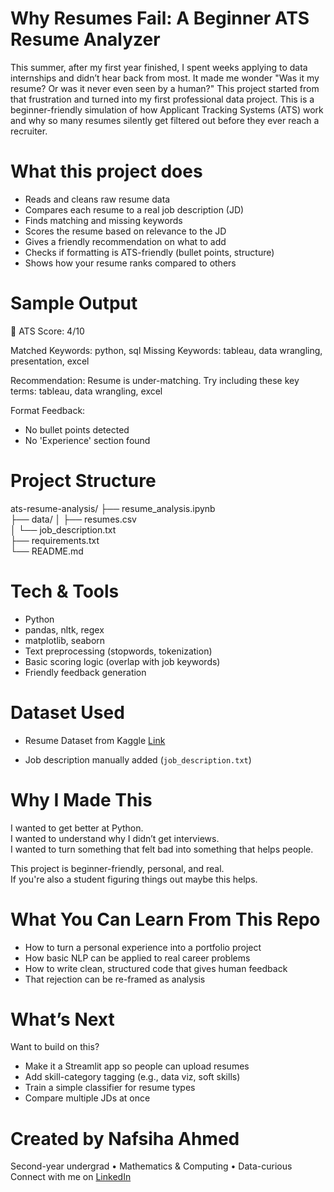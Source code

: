 # Why Resumes Fail: A Beginner ATS Resume Analyzer

This summer, after my first year finished, I spent weeks applying to data internships and didn’t hear back from most. It made me wonder "Was it my resume? Or was it never even seen by a human?" 
This project started from that frustration and turned into my first professional data project.
This is a beginner-friendly simulation of how Applicant Tracking Systems (ATS) work and why so many resumes silently get filtered out before they ever reach a recruiter.

# What this project does

- Reads and cleans raw resume data  
- Compares each resume to a real job description (JD)  
- Finds matching and missing keywords  
- Scores the resume based on relevance to the JD  
- Gives a friendly recommendation on what to add  
- Checks if formatting is ATS-friendly (bullet points, structure)  
- Shows how your resume ranks compared to others

# Sample Output

📄 ATS Score: 4/10

Matched Keywords: python, sql
Missing Keywords: tableau, data wrangling, presentation, excel

Recommendation:
Resume is under-matching. 
Try including these key terms: tableau, data wrangling, excel

Format Feedback:
- No bullet points detected
- No 'Experience' section found

# Project Structure

ats-resume-analysis/
├── resume_analysis.ipynb        
├── data/
│   ├── resumes.csv              
│   └── job_description.txt      
├── requirements.txt             
└── README.md                   

# Tech & Tools

- Python
- pandas, nltk, regex
- matplotlib, seaborn
- Text preprocessing (stopwords, tokenization)
- Basic scoring logic (overlap with job keywords)
- Friendly feedback generation

# Dataset Used

- Resume Dataset from Kaggle
[Link](https://www.kaggle.com/datasets/gauravduttakiit/resume-dataset)

- Job description manually added (`job_description.txt`)

# Why I Made This

I wanted to get better at Python.  
I wanted to understand why I didn’t get interviews.  
I wanted to turn something that felt bad into something that helps people.

This project is beginner-friendly, personal, and real.  
If you're also a student figuring things out maybe this helps.

# What You Can Learn From This Repo

- How to turn a personal experience into a portfolio project  
- How basic NLP can be applied to real career problems  
- How to write clean, structured code that gives human feedback  
- That rejection can be re-framed as analysis

# What’s Next

Want to build on this?
- Make it a Streamlit app so people can upload resumes
- Add skill-category tagging (e.g., data viz, soft skills)
- Train a simple classifier for resume types
- Compare multiple JDs at once

# Created by Nafsiha Ahmed

Second-year undergrad • Mathematics & Computing • Data-curious  
Connect with me on [LinkedIn](https://www.linkedin.com/in/nafsihaahmed)
